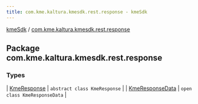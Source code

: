 ```yaml
---
title: com.kme.kaltura.kmesdk.rest.response - kmeSdk
---
```


[kmeSdk](../index.html) / [com.kme.kaltura.kmesdk.rest.response](./index.html)

## Package com.kme.kaltura.kmesdk.rest.response

### Types

| [KmeResponse](-kme-response/index.html) | `abstract class KmeResponse` |
| [KmeResponseData](-kme-response-data/index.html) | `open class KmeResponseData` |

